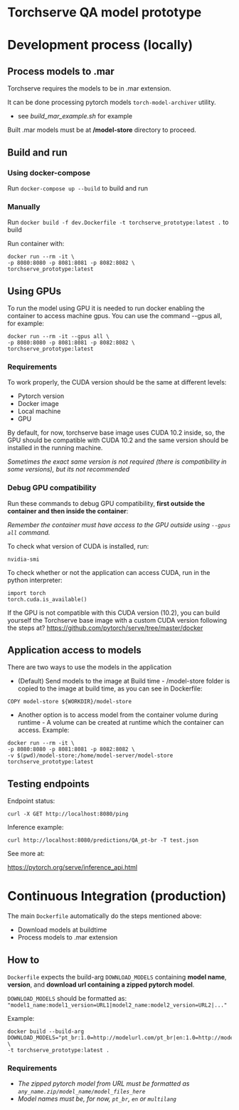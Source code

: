 # Torchserve QA model prototype


# Development process (locally)
## Process models to .mar
Torchserve requires the models to be in .mar extension.

It can be done processing pytorch models `torch-model-archiver` utility.
- see _build_mar_example.sh_ for example

Built .mar models must be at **/model-store** directory to proceed.

## Build and run
### Using docker-compose
Run `docker-compose up --build` to build and run
### Manually
Run `docker build -f dev.Dockerfile -t torchserve_prototype:latest .` to build

Run container with:
````
docker run --rm -it \
-p 8080:8080 -p 8081:8081 -p 8082:8082 \
torchserve_prototype:latest
````

## Using GPUs

To run the model using GPU it is needed to run docker enabling the container to access machine gpus. You can use the command --gpus all, for example:
````
docker run --rm -it --gpus all \
-p 8080:8080 -p 8081:8081 -p 8082:8082 \
torchserve_prototype:latest
````
### Requirements
To work properly, the CUDA version should be the same at different levels:
- Pytorch version
- Docker image
- Local machine
- GPU

By default, for now, torchserve base image uses CUDA 10.2 inside, so, 
the GPU should be compatible with CUDA 10.2 and the same version should be installed in the running machine.

_Sometimes the exact same version is not required (there is compatibility in some versions), but its not recommended_

### Debug GPU compatibility
Run these commands to debug GPU compatibility, **first outside the container and then inside the container**:

_Remember the container must have access to the GPU outside using `--gpus all` command._

To check what version of CUDA is installed, run:

`nvidia-smi`

To check whether or not the application can access CUDA, run in the python interpreter:
````
import torch
torch.cuda.is_available()
````

If the GPU is not compatible with this CUDA version (10.2), you can build yourself the 
Torchserve base image with a custom CUDA version following the steps at? https://github.com/pytorch/serve/tree/master/docker 

## Application access to models
There are two ways to use the models in the application
- (Default) Send models to the image at Build time - /model-store folder is copied to the image at build time, as you can see in Dockerfile:
````
COPY model-store ${WORKDIR}/model-store
````

- Another option is to access model from the container volume during runtime - A volume can be created at runtime which the container can access. Example:
````
docker run --rm -it \
-p 8080:8080 -p 8081:8081 -p 8082:8082 \
-v $(pwd)/model-store:/home/model-server/model-store torchserve_prototype:latest 
````

## Testing endpoints

Endpoint status:

`curl -X GET http://localhost:8080/ping`

Inference example:

`curl http://localhost:8080/predictions/QA_pt-br -T test.json`

See more at:

https://pytorch.org/serve/inference_api.html

# Continuous Integration (production)

The main `Dockerfile` automatically do the steps mentioned above:
- Download models at buildtime
- Process models to .mar extension

## How to
`Dockerfile` expects the build-arg `DOWNLOAD_MODELS` containing **model name**, **version**, and **download url containing a zipped pytorch model**.

`DOWNLOAD_MODELS` should be formatted as:
`"model1_name:model1_version=URL1|model2_name:model2_version=URL2|..."`

Example:
````
docker build --build-arg DOWNLOAD_MODELS="pt_br:1.0=http://modelurl.com/pt_br|en:1.0=http://modelurl.com/en" \
-t torchserve_prototype:latest .
````
### Requirements
- _The zipped pytorch model from URL must be formatted as `any_name.zip/model_name/model_files_here`_
- _Model names must be, for now, `pt_br`, `en` or `multilang`_
